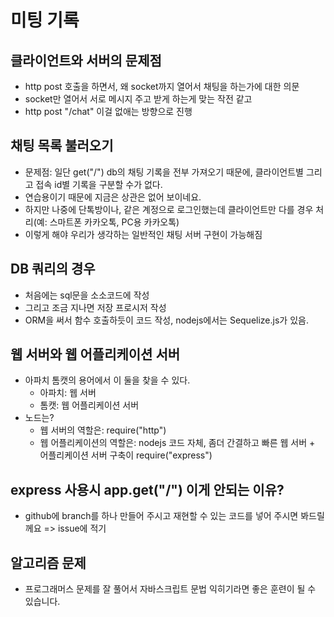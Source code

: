 # 미팅 기록

## 클라이언트와 서버의 문제점

- http post 호출을 하면서, 왜 socket까지 열어서 채팅을 하는가에 대한 의문
- socket만 열어서 서로 메시지 주고 받게 하는게 맞는 작전 같고
- http post "/chat" 이걸 없애는 방향으로 진행

## 채팅 목록 불러오기

- 문제점: 일단 get("/") db의 채팅 기록을 전부 가져오기 때문에, 클라이언트별 그리고 접속 id별 기록을 구분할 수가 없다.
- 연습용이기 때문에 지금은 상관은 없어 보이네요.
- 하지만 나중에 단톡방이나, 같은 계정으로 로그인했는데 클라이언트만 다를 경우 처리(예: 스마트폰 카카오톡, PC용 카카오톡)
- 이렇게 해야 우리가 생각하는 일반적인 채팅 서버 구현이 가능해짐

## DB 쿼리의 경우

- 처음에는 sql문을 소소코드에 작성
- 그리고 조금 지나면 저장 프로시저 작성
- ORM을 써서 함수 호출하듯이 코드 작성, nodejs에서는 Sequelize.js가 있음.

## 웹 서버와 웹 어플리케이션 서버

- 아파치 톰캣의 용어에서 이 둘을 찾을 수 있다.
  - 아파치: 웹 서버
  - 톰캣: 웹 어플리케이션 서버
- 노드는?
  - 웹 서버의 역할은: require("http")
  - 웹 어플리케이션의 역할은: nodejs 코드 자체, 좀더 간결하고 빠른 웹 서버 + 어플리케이션 서버 구축이 require("express")

## express 사용시 app.get("/") 이게 안되는 이유?

- github에 branch를 하나 만들어 주시고 재현할 수 있는 코드를 넣어 주시면 봐드릴께요 => issue에 적기

## 알고리즘 문제

- 프로그래머스 문제를 잘 풀어서 자바스크립트 문법 익히기라면 좋은 훈련이 될 수 있습니다.